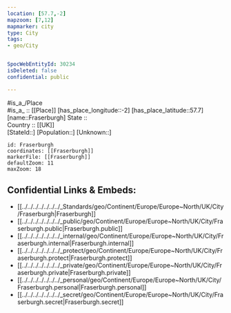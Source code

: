 ```yaml
---
location: [57.7,-2] 
mapzoom: [7,12] 
mapmarker: city 
type: City
tags:
- geo/City


SpocWebEntityId: 30234
isDeleted: false
confidential: public

---
```

#is_a_/Place  
#is_a_ :: [[Place]] 
[has_place_longitude::-2] 
[has_place_latitude::57.7] 
[name::Fraserburgh] 
State ::  
Country :: [[UK]]  
[StateId::] 
[Population::] 
[Unknown::] 


```leaflet
id: Fraserburgh
coordinates: [[Fraserburgh]] 
markerFile: [[Fraserburgh]] 
defaultZoom: 11 
maxZoom: 18
```


## Confidential Links & Embeds: 
- [[../../../../../../../_Standards/geo/Continent/Europe/Europe~North/UK/City/Fraserburgh|Fraserburgh]] 
- [[../../../../../../../_public/geo/Continent/Europe/Europe~North/UK/City/Fraserburgh.public|Fraserburgh.public]] 
- [[../../../../../../../_internal/geo/Continent/Europe/Europe~North/UK/City/Fraserburgh.internal|Fraserburgh.internal]] 
- [[../../../../../../../_protect/geo/Continent/Europe/Europe~North/UK/City/Fraserburgh.protect|Fraserburgh.protect]] 
- [[../../../../../../../_private/geo/Continent/Europe/Europe~North/UK/City/Fraserburgh.private|Fraserburgh.private]] 
- [[../../../../../../../_personal/geo/Continent/Europe/Europe~North/UK/City/Fraserburgh.personal|Fraserburgh.personal]] 
- [[../../../../../../../_secret/geo/Continent/Europe/Europe~North/UK/City/Fraserburgh.secret|Fraserburgh.secret]] 
